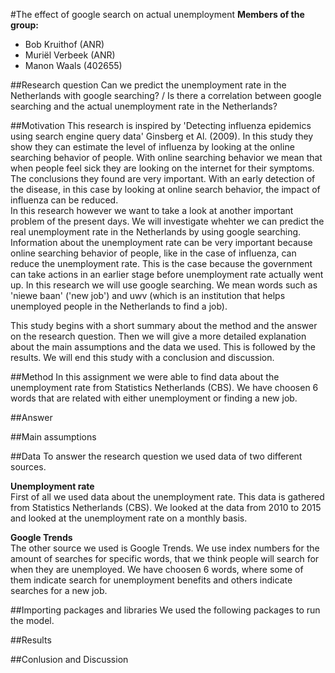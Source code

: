 #The effect of google search on actual unemployment
**Members of the group:**
* Bob Kruithof (ANR)
* Muriël Verbeek (ANR)
* Manon Waals (402655)

##Research question
Can we predict the unemployment rate in the Netherlands with google searching? / Is there a correlation between google searching and the actual unemployment rate in the Netherlands?

##Motivation
This research is inspired by 'Detecting influenza epidemics using search engine query data' Ginsberg et Al. (2009). In this study they show they can estimate the level of influenza by looking at the online searching behavior of people. With online searching behavior we mean that when people feel sick they are looking on the internet for their symptoms. The conclusions they found are very important. With an early detection of the disease, in this case by looking at online search behavior, the impact of influenza can be reduced.  
In this research however we want to take a look at another important problem of the present days. We will investigate whehter we can predict the real unemployment rate in the Netherlands by using google searching. Information about the unemployment rate can be very important because online searching behavior of people, like in the case of influenza, can reduce the unemployment rate. This is the case because the government can take actions in an earlier stage before unemployment rate actually went up. In this research we will use google searching. We mean words such as 'niewe baan' ('new job') and uwv (which is an institution that helps unemployed people in the Netherlands to find a job).  

This study begins with a short summary about the method and the answer on the research question. Then we will give a more detailed explanation about the main assumptions and the data we used. This is followed by the results. We will end this study with a conclusion and discussion.

##Method
In this assignment we were able to find data about the unemployment rate from Statistics Netherlands (CBS). We have choosen 6 words that are related with either unemployment or finding a new job. 

##Answer


##Main assumptions


##Data
To answer the research question we used data of two different sources.

**Unemployment rate**  
First of all we used data about the unemployment rate. This data is gathered from Statistics Netherlands (CBS). We looked at the data from 2010 to 2015 and looked at the unemployment rate on a monthly basis.

**Google Trends**  
The other source we used is Google Trends. We use index numbers for the amount of searches for specific words, that we think people will search for when they are unemployed. We have choosen 6 words, where some of them indicate search for unemployment benefits and others indicate searches for a new job.

##Importing packages and libraries
We used the following packages to run the model.


##Results


##Conlusion and Discussion

